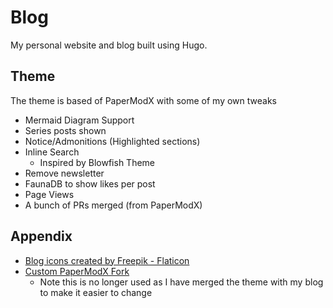 # Blog

My personal website and blog built using Hugo.

## Theme

The theme is based of PaperModX with some of my own tweaks

- Mermaid Diagram Support
- Series posts shown
- Notice/Admonitions (Highlighted sections)
- Inline Search
	- Inspired by Blowfish Theme
- Remove newsletter
- FaunaDB to show likes per post
- Page Views
- A bunch of PRs merged (from PaperModX)


## Appendix

- <a href="https://www.flaticon.com/free-icons/blog" title="blog icons">Blog icons created by Freepik - Flaticon</a>
- [Custom PaperModX Fork](https://github.com/hmajid2301/hugo-PaperModX)
   - Note this is no longer used as I have merged the theme with my blog to make it easier to change
